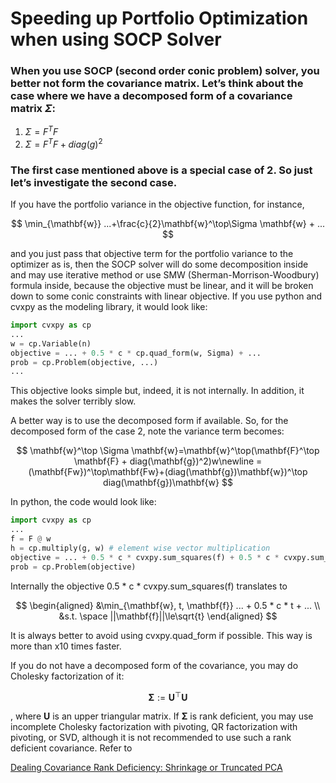 # Speeding up Portfolio Optimization when using SOCP Solver

### When you use SOCP (second order conic problem) solver, you better not form the covariance matrix. Let’s think about the case where we have a decomposed form of a covariance matrix $\Sigma$:

1. $\Sigma = F^TF$
2. $\Sigma = F^TF + diag(g)^2$

### The first case mentioned above is a special case of 2. So just let’s investigate the second case.

If you have the portfolio variance in the objective function, for instance,

$$
\min_{\mathbf{w}} ...+\frac{c}{2}\mathbf{w}^\top\Sigma \mathbf{w} + ...
$$

and you just pass that objective term for the portfolio variance to the optimizer as is, then the SOCP solver will do some decomposition inside and may use iterative method or use SMW (Sherman-Morrison-Woodbury) formula inside, because the objective must be linear, and it will be broken down to some conic constraints with linear objective. If you use python and cvxpy as the modeling library, it would look like:

```python
import cvxpy as cp
...
w = cp.Variable(n)
objective = ... + 0.5 * c * cp.quad_form(w, Sigma) + ...
prob = cp.Problem(objective, ...)
...
```

This objective looks simple but, indeed, it is not internally. In addition, it makes the solver terribly slow.

A better way is to use the decomposed form if available. So, for the decomposed form of the case 2, note the variance term becomes:

$$
\mathbf{w}^\top \Sigma \mathbf{w}=\mathbf{w}^\top(\mathbf{F}^\top \mathbf{F} + diag(\mathbf{g})^2)w\newline
=(\mathbf{Fw})^\top\mathbf{Fw}+(diag(\mathbf{g})\mathbf{w})^\top diag(\mathbf{g})\mathbf{w}
$$

In python, the code would look like:

```python
import cvxpy as cp
...
f = F @ w
h = cp.multiply(g, w) # element wise vector multiplication
objective = ... + 0.5 * c * cvxpy.sum_squares(f) + 0.5 * c * cvxpy.sum_squares(h) + ...
prob = cp.Problem(objective)
```

Internally the objective 0.5 * c * cvxpy.sum_squares(f) translates to

$$
\begin{aligned}
&\min_{\mathbf{w}, t, \mathbf{f}} ... + 0.5 * c * t + ... \\
&s.t. \space
||\mathbf{f}||\le\sqrt{t}
\end{aligned}
$$

It is always better to avoid using cvxpy.quad_form if possible. This way is more than x10 times faster.

If you do not have a decomposed form of the covariance, you may do Cholesky factorization of it:

$$
\mathbf{\Sigma}:=\mathbf{U}^\top\mathbf{U}
$$

, where $\mathbf{U}$ is an upper triangular matrix. If $\mathbf{\Sigma}$ is rank deficient, you may use incomplete Cholesky factorization with pivoting, QR factorization with pivoting, or SVD, although it is not recommended to use such a rank deficient covariance. Refer to 

[Dealing Covariance Rank Deficiency: Shrinkage or Truncated PCA](https://www.notion.so/Dealing-Covariance-Rank-Deficiency-Shrinkage-or-Truncated-PCA-2dffa623b9524f4c822316213cc68956)
